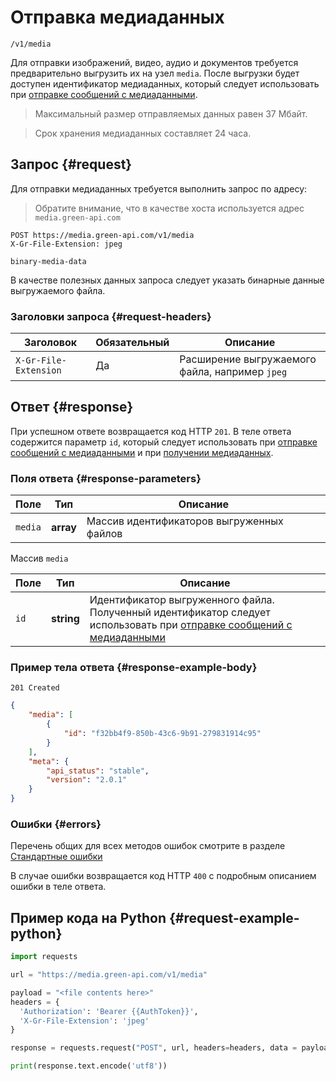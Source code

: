 # Отправка медиаданных

`/v1/media`

Для отправки изображений, видео, аудио и документов требуется предварительно выгрузить их на узел `media`. После выгрузки будет доступен идентификатор медиаданных, который следует использовать при [отправке сообщений с медиаданными](../messages/media.md).

> Максимальный размер отправляемых данных равен 37 Мбайт.

> Срок хранения медиаданных составляет 24 часа.

## Запрос {#request}

Для отправки медиаданных требуется выполнить запрос по адресу:

> Обратите внимание, что в качестве хоста используется адрес `media.green-api.com`

```
POST https://media.green-api.com/v1/media
X-Gr-File-Extension: jpeg
```

```
binary-media-data
```

В качестве полезных данных запроса следует указать бинарные данные выгружаемого файла.

### Заголовки запроса {#request-headers}

Заголовок  | Обязательный | Описание
----- | ----- | -----
`X-Gr-File-Extension` | Да | Расширение выгружаемого файла, например `jpeg`

## Ответ {#response}

При успешном ответе возвращается код HTTP `201`. В теле ответа содержится параметр `id`, который следует использовать при [отправке сообщений с медиаданными](../messages/media.md) и при [получении медиаданных](download.md). 

### Поля ответа {#response-parameters}

Поле | Тип |  Описание
----- | ----- | -----
`media` | **array** | Массив идентификаторов выгруженных файлов


Массив `media`

Поле | Тип |  Описание
----- | ----- | -----
`id ` | **string** | Идентификатор выгруженного файла. Полученный идентификатор следует использовать при [отправке сообщений с медиаданными](../messages/media.md)

### Пример тела ответа {#response-example-body}

```
201 Created
```

```json
{
    "media": [
        {
            "id": "f32bb4f9-850b-43c6-9b91-279831914c95"
        }
    ],
    "meta": {
        "api_status": "stable",
        "version": "2.0.1"
    }
}
```

### Ошибки {#errors}

Перечень общих для всех методов ошибок смотрите в разделе [Стандартные ошибки](../errors.md)

В случае ошибки возвращается код HTTP `400` с подробным описанием ошибки в теле ответа.

## Пример кода на Python  {#request-example-python}

```python
import requests

url = "https://media.green-api.com/v1/media"

payload = "<file contents here>"
headers = {
  'Authorization': 'Bearer {{AuthToken}}',
  'X-Gr-File-Extension': 'jpeg'
}

response = requests.request("POST", url, headers=headers, data = payload)

print(response.text.encode('utf8'))
```